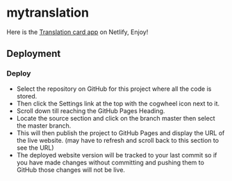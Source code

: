 # mytranslation

Here is the [Translation card app](https://mytranslation-app.netlify.app/) on Netlify, Enjoy!

## Deployment
### Deploy

- Select the repository on GitHub for this project where all the code is stored.
- Then click the Settings link at the top with the cogwheel icon next to it.
- Scroll down till reaching the GitHub Pages Heading.
- Locate the source section and click on the branch master then select the master branch.
- This will then publish the project to GitHub Pages and display the URL of the live website. (may have to refresh and scroll back to this 
section to see the URL)
- The deployed website version will be tracked to your last commit so if you have made changes without committing and pushing them to GitHub 
those changes will not be live.
